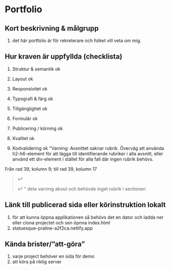 # Portfolio
## Kort beskrivning & målgrupp
1. det här portfolio är för rekreterare och folket vill veta om mig. 


## Hur kraven är uppfyllda (checklista) 

1. Struktur & semantik
ok

2. Layout
ok
3. Responsivitet
ok
4. Typografi & färg
ok
5. Tillgänglighet
ok
6. Formulär
ok
7. Publicering / körning
ok
8. Kvalitet
ok
9. Kodvalidering 
ok
"Varning: Avsnittet saknar rubrik. Överväg att använda h2-h6-element för att lägga till identifierande rubriker i alla avsnitt, eller använd ett div-element i stället för alla fall där ingen rubrik behövs.

Från rad 39, kolumn 9; till rad 39, kolumn 17

>↩        <section>↩   "
deta varning about och behövde inget rubrik i sectionen 

## Länk till publicerad sida eller körinstruktion lokalt
1. för att kunna öppna applikationen så behövs det en dator och ladda ner eller clona projectet och sen öpnna index.html 
2. statuesque-praline-a2f2ca.netlify.app
## Kända brister/”att-göra”
1. varje project behöver en sida för demo 
2. att köra på riktig server 

